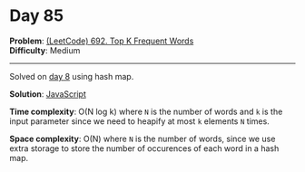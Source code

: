 # Day 85

**Problem**: [(LeetCode) 692. Top K Frequent Words](https://leetcode.com/problems/top-k-frequent-words/)  
**Difficulty**: Medium

---

Solved on [day 8](day8.md) using hash map.

**Solution**: [JavaScript](../solutions/top-k-frequent-words-heap.js)

**Time complexity**: O(N log k) where `N` is the number of words and `k` is the input parameter since we need to heapify at most `k` elements `N` times.

**Space complexity**: O(N) where `N` is the number of words, since we use extra storage to store the number of occurences of each word in a hash map.
